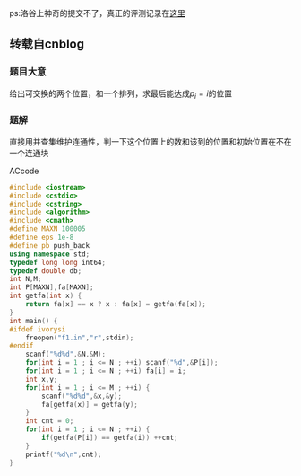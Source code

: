 ps:洛谷上神奇的提交不了，真正的评测记录在[这里](https://abc097.contest.atcoder.jp/submissions/11172080)

## **转载自cnblog**

### 题目大意

给出可交换的两个位置，和一个排列，求最后能达成$p_i = i$的位置

### 题解

直接用并查集维护连通性，判一下这个位置上的数和该到的位置和初始位置在不在一个连通块

ACcode

```cpp
#include <iostream>
#include <cstdio>
#include <cstring>
#include <algorithm>
#include <cmath>
#define MAXN 100005
#define eps 1e-8
#define pb push_back
using namespace std;
typedef long long int64;
typedef double db;
int N,M;
int P[MAXN],fa[MAXN];
int getfa(int x) {
    return fa[x] == x ? x : fa[x] = getfa(fa[x]);
}
int main() {
#ifdef ivorysi
    freopen("f1.in","r",stdin);
#endif
    scanf("%d%d",&N,&M);
    for(int i = 1 ; i <= N ; ++i) scanf("%d",&P[i]);
    for(int i = 1 ; i <= N ; ++i) fa[i] = i;
    int x,y;
    for(int i = 1 ; i <= M ; ++i) {
    	scanf("%d%d",&x,&y);
    	fa[getfa(x)] = getfa(y);
    }
    int cnt = 0;
    for(int i = 1 ; i <= N ; ++i) {
    	if(getfa(P[i]) == getfa(i)) ++cnt;
    }
    printf("%d\n",cnt);
}
```
